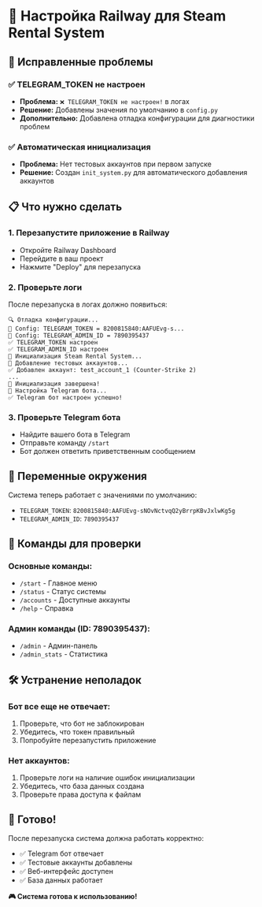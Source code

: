 # 🚀 Настройка Railway для Steam Rental System

## 🔧 Исправленные проблемы

### ✅ **TELEGRAM_TOKEN не настроен**
- **Проблема:** `❌ TELEGRAM_TOKEN не настроен!` в логах
- **Решение:** Добавлены значения по умолчанию в `config.py`
- **Дополнительно:** Добавлена отладка конфигурации для диагностики проблем

### ✅ **Автоматическая инициализация**
- **Проблема:** Нет тестовых аккаунтов при первом запуске
- **Решение:** Создан `init_system.py` для автоматического добавления аккаунтов

## 📋 Что нужно сделать

### 1. **Перезапустите приложение в Railway**
- Откройте Railway Dashboard
- Перейдите в ваш проект
- Нажмите "Deploy" для перезапуска

### 2. **Проверьте логи**
После перезапуска в логах должно появиться:
```
🔍 Отладка конфигурации...
🔧 Config: TELEGRAM_TOKEN = 8200815840:AAFUEvg-s...
🔧 Config: TELEGRAM_ADMIN_ID = 7890395437
✅ TELEGRAM_TOKEN настроен
✅ TELEGRAM_ADMIN_ID настроен
🚀 Инициализация Steam Rental System...
📝 Добавление тестовых аккаунтов...
✅ Добавлен аккаунт: test_account_1 (Counter-Strike 2)
...
🎉 Инициализация завершена!
🔧 Настройка Telegram бота...
✅ Telegram бот настроен успешно!
```

### 3. **Проверьте Telegram бота**
- Найдите вашего бота в Telegram
- Отправьте команду `/start`
- Бот должен ответить приветственным сообщением

## 🔑 Переменные окружения

Система теперь работает с значениями по умолчанию:
- `TELEGRAM_TOKEN`: `8200815840:AAFUEvg-sNOvNctvqQ2yBrrpKBvJxlwKg5g`
- `TELEGRAM_ADMIN_ID`: `7890395437`

## 📱 Команды для проверки

### **Основные команды:**
- `/start` - Главное меню
- `/status` - Статус системы
- `/accounts` - Доступные аккаунты
- `/help` - Справка

### **Админ команды (ID: 7890395437):**
- `/admin` - Админ-панель
- `/admin_stats` - Статистика

## 🛠️ Устранение неполадок

### **Бот все еще не отвечает:**
1. Проверьте, что бот не заблокирован
2. Убедитесь, что токен правильный
3. Попробуйте перезапустить приложение

### **Нет аккаунтов:**
1. Проверьте логи на наличие ошибок инициализации
2. Убедитесь, что база данных создана
3. Проверьте права доступа к файлам

## 🎯 Готово!

После перезапуска система должна работать корректно:
- ✅ Telegram бот отвечает
- ✅ Тестовые аккаунты добавлены
- ✅ Веб-интерфейс доступен
- ✅ База данных работает

**🎮 Система готова к использованию!**
